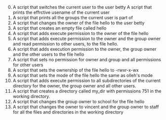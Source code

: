 0. A script that switches the current user to the user betty
A script that prints the effrctive usename of the current user
2. A script that prints all the groups the current user is part of 
3. A script that changes the owner of the file hello to the user betty
4. A script that creates an empty file called hello
5. A script that adds execute permission to the owner of the file hello
6. A script that adds execute permission to the owner and the group owner  and read permission to other users, to the file hello.
7. A script that adds execution permission to the owner, the group owner and the other users to the file hello
8. A script that sets no permission for owner and group and all permissions for other users
9. A script that sets the ownership of the file hello to -rwxr-x-wx
10. A script that sets the mode of the file hello the same as olleh's mode
11. A script that adds execute permission to all subdirectories of the current directory for the owner, the group owner and all other users.
12. A script that creates a directory called my_dir with permissions 751 in the working directory.
13. A script that changes the group owner to school for the file hello
13. A script that changes the owner to vincent and the group owner to staff for all the files and directories in the working directory
